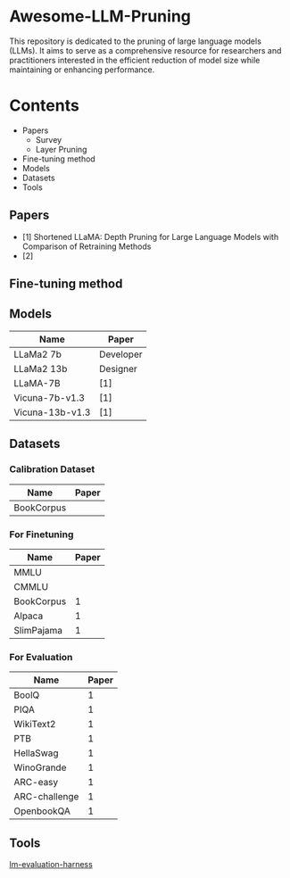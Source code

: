 # Awesome-LLM-Pruning

This repository is dedicated to the pruning of large language models (LLMs). It aims to serve as a comprehensive resource for researchers and practitioners interested in the efficient reduction of model size while maintaining or enhancing performance.

# Contents
- Papers
  - Survey
  - Layer Pruning
- Fine-tuning method
- Models
- Datasets 
- Tools


## Papers


- [1] Shortened LLaMA: Depth Pruning for Large Language Models with Comparison of Retraining Methods
- [2] 

## Fine-tuning method

## Models
| Name     | Paper         |
|----------|--------------|
| LLaMa2 7b    | Developer    | 
| LLaMa2 13b      | Designer     |
| LLaMA-7B    | [1]    | 
| Vicuna-7b-v1.3    | [1]    | 
| Vicuna-13b-v1.3    | [1]    | 

## Datasets 
### Calibration Dataset
| Name     | Paper         |
|----------|--------------|
| BookCorpus   |     | 

### For Finetuning
| Name     | Paper         |
|----------|--------------|
| MMLU    |     | 
| CMMLU      |      |
| BookCorpus    |  1    |
| Alpaca    |   1   |
| SlimPajama      |   1   |

### For Evaluation
| Name     | Paper         |
|----------|--------------|
| BoolQ   |  1   | 
| PIQA    |    1  |
| WikiText2   |   1   |
| PTB  |   1   |
| HellaSwag |    1  |
| WinoGrande |   1   |
| ARC-easy |   1   |
| ARC-challenge |   1   |
| OpenbookQA |   1   |

## Tools
[lm-evaluation-harness](https://github.com/EleutherAI/lm-evaluation-harness)







